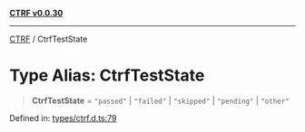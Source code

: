 [**CTRF v0.0.30**](../README.md)

***

[CTRF](../README.md) / CtrfTestState

# Type Alias: CtrfTestState

> **CtrfTestState** = `"passed"` \| `"failed"` \| `"skipped"` \| `"pending"` \| `"other"`

Defined in: [types/ctrf.d.ts:79](https://github.com/ctrf-io/slack-ctrf/blob/main/src/types/ctrf.d.ts#L79)
